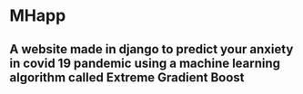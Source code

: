 ﻿# MHapp
## A website made in django to predict your anxiety in covid 19 pandemic using a machine learning algorithm called Extreme Gradient Boost
